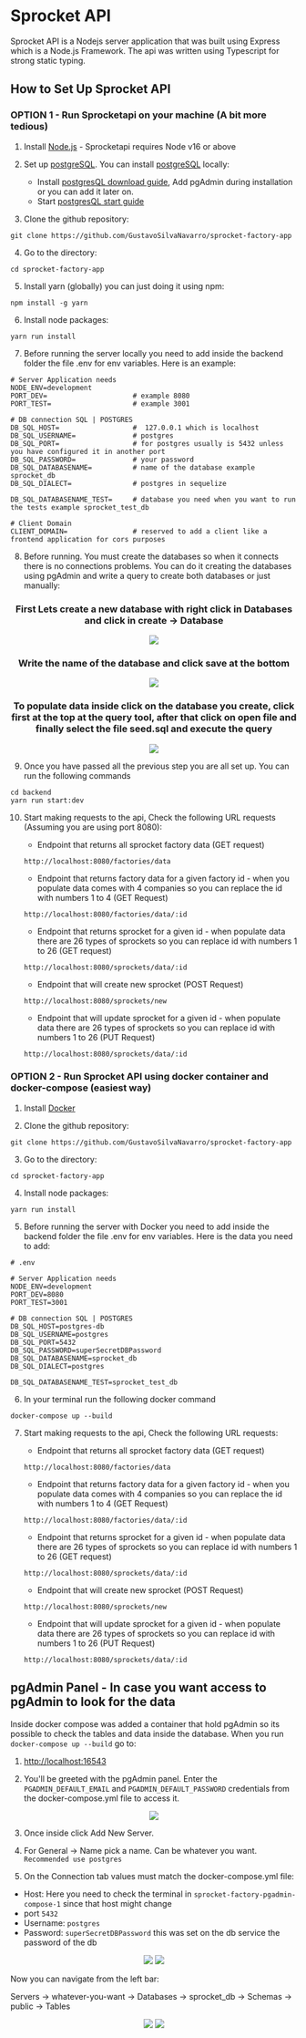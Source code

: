 # Sprocket API

Sprocket API is a Nodejs server application that was built using Express which is a Node.js Framework. The api was written using Typescript for strong static typing.

## How to Set Up Sprocket API

### OPTION 1 - Run Sprocketapi on your machine (A bit more tedious)

1) Install [Node.js](http://nodejs.org/) - Sprocketapi requires Node v16 or above

2) Set up [postgreSQL](https://www.postgresql.org/). You can install [postgreSQL](https://www.postgresql.org/) locally:
    - Install [postgresQL download guide](https://www.postgresql.org/download/), Add pgAdmin during installation or you can add it later on.
    - Start [postgresQL start guide](https://www.postgresqltutorial.com/postgresql-getting-started/connect-to-postgresql-database/)

3) Clone the github repository:
  ```
  git clone https://github.com/GustavoSilvaNavarro/sprocket-factory-app
  ```

4) Go to the directory:
  ```
  cd sprocket-factory-app
  ```

5) Install yarn (globally) you can just doing it using npm:
  ```
  npm install -g yarn
  ```

6) Install node packages:
  ```
  yarn run install
  ```

7) Before running the server locally you need to add inside the backend folder the file .env for env variables. Here is an example:
  ```
  # Server Application needs
  NODE_ENV=development
  PORT_DEV=                     # example 8080
  PORT_TEST=                    # example 3001

  # DB connection SQL | POSTGRES
  DB_SQL_HOST=                  #  127.0.0.1 which is localhost
  DB_SQL_USERNAME=              # postgres
  DB_SQL_PORT=                  # for postgres usually is 5432 unless you have configured it in another port
  DB_SQL_PASSWORD=              # your password
  DB_SQL_DATABASENAME=          # name of the database example sprocket_db
  DB_SQL_DIALECT=               # postgres in sequelize

  DB_SQL_DATABASENAME_TEST=     # database you need when you want to run the tests example sprocket_test_db

  # Client Domain
  CLIENT_DOMAIN=                # reserved to add a client like a frontend application for cors purposes
  ```

8) Before running. You must create the databases so when it connects there is no connections problems. You can do it creating the databases using pgAdmin and write a query to create both databases or just manually:

<div align="center">
  <h3>First Lets create a new database with right click in Databases and click in create -> Database</h3>
  <img src="https://user-images.githubusercontent.com/66889974/216328943-526cbb91-e02b-4349-a652-66311289e0d4.png" />

  <h3>Write the name of the database and click save at the bottom</h3>
  <img src="https://user-images.githubusercontent.com/66889974/216329181-f731aa9a-3ee3-4e3e-91de-ad1ff2bcc333.png" />

  <h3>To populate data inside click on the database you create, click first at the top at the query tool, after that click on open file and finally select the file seed.sql and execute the query</h3>
  <img src="https://user-images.githubusercontent.com/66889974/216332190-abc68870-4585-4fa3-8481-130541619e8e.png" />
</div>

9) Once you have passed all the previous step you are all set up. You can run the following commands
  ```shell
  cd backend
  yarn run start:dev
  ```

10) Start making requests to the api, Check the following URL requests (Assuming you are using port 8080):

    * Endpoint that returns all sprocket factory data (GET request)
    ```
    http://localhost:8080/factories/data
    ```

    * Endpoint that returns factory data for a given factory id - when you populate data comes with 4 companies so you can replace the id with numbers 1 to 4 (GET Request)
    ```
    http://localhost:8080/factories/data/:id
    ```

    * Endpoint that returns sprocket for a given id - when populate data there are 26 types of sprockets so you can replace id with numbers 1 to 26 (GET request)
    ```
    http://localhost:8080/sprockets/data/:id
    ```

    * Endpoint that will create new sprocket (POST Request)
    ```
    http://localhost:8080/sprockets/new
    ```

    * Endpoint that will update sprocket for a given id - when populate data there are 26 types of sprockets so you can replace id with numbers 1 to 26 (PUT Request)
    ```
    http://localhost:8080/sprockets/data/:id
    ```

### OPTION 2 - Run Sprocket API using docker container and docker-compose (easiest way)
1) Install [Docker](https://docs.docker.com/get-docker/)

2) Clone the github repository:
  ```
  git clone https://github.com/GustavoSilvaNavarro/sprocket-factory-app
  ```

3) Go to the directory:
  ```
  cd sprocket-factory-app
  ```

4) Install node packages:
  ```
  yarn run install
  ```

5) Before running the server with Docker you need to add inside the backend folder the file .env for env variables. Here is the data you need to add:
  ```
  # .env

  # Server Application needs
  NODE_ENV=development
  PORT_DEV=8080
  PORT_TEST=3001

  # DB connection SQL | POSTGRES
  DB_SQL_HOST=postgres-db
  DB_SQL_USERNAME=postgres
  DB_SQL_PORT=5432
  DB_SQL_PASSWORD=superSecretDBPassword
  DB_SQL_DATABASENAME=sprocket_db
  DB_SQL_DIALECT=postgres

  DB_SQL_DATABASENAME_TEST=sprocket_test_db
  ```

6) In your terminal run the following docker command
  ```
  docker-compose up --build
  ```
7) Start making requests to the api, Check the following URL requests:

    * Endpoint that returns all sprocket factory data (GET request)
    ```
    http://localhost:8080/factories/data
    ```

    * Endpoint that returns factory data for a given factory id - when you populate data comes with 4 companies so you can replace the id with numbers 1 to 4 (GET Request)
    ```
    http://localhost:8080/factories/data/:id
    ```

    * Endpoint that returns sprocket for a given id - when populate data there are 26 types of sprockets so you can replace id with numbers 1 to 26 (GET request)
    ```
    http://localhost:8080/sprockets/data/:id
    ```

    * Endpoint that will create new sprocket (POST Request)
    ```
    http://localhost:8080/sprockets/new
    ```

    * Endpoint that will update sprocket for a given id - when populate data there are 26 types of sprockets so you can replace id with numbers 1 to 26 (PUT Request)
    ```
    http://localhost:8080/sprockets/data/:id
    ```

## pgAdmin Panel - In case you want access to pgAdmin to look for the data

Inside docker compose was added a container that hold pgAdmin so its possible to check the tables and data inside the database. When you run `docker-compose up --build` go to:

1) [http://localhost:16543](http://localhost:16543)

2) You'll be greeted with the pgAdmin panel. Enter the `PGADMIN_DEFAULT_EMAIL` and `PGADMIN_DEFAULT_PASSWORD` credentials from the docker-compose.yml file to access it.

<div align="center">
  <img src="https://user-images.githubusercontent.com/66889974/216379290-d3429f74-3733-41b4-a20a-01d40daf5067.png" />
</div>

3) Once inside click Add New Server.

4) For General -> Name pick a name. Can be whatever you want. `Recommended use postgres`

5) On the Connection tab values must match the docker-compose.yml file:

  * Host: Here you need to check the terminal in `sprocket-factory-pgadmin-compose-1` since that host might change
  * port `5432`
  * Username: `postgres`
  * Password: `superSecretDBPassword` this was set on the db service the password of the db

<div align="center">
  <img src="https://user-images.githubusercontent.com/66889974/216380494-06c9f027-8a51-4dcf-a999-32ff3184be42.png" />


  <img src="https://user-images.githubusercontent.com/66889974/216380883-cabc2b22-a01f-4795-aa9e-e3b45cbf177b.png" />
</div>

Now you can navigate from the left bar:

Servers -> whatever-you-want -> Databases -> sprocket_db -> Schemas -> public -> Tables

<div align="center">
  <img src="https://user-images.githubusercontent.com/66889974/216381267-e7a89cfb-1933-4ea1-a55b-3723fb983e0c.png" />


  <img src="https://user-images.githubusercontent.com/66889974/216381533-9bfda0f9-755d-4874-bbb5-6e2e2f128d98.png" />
</div>